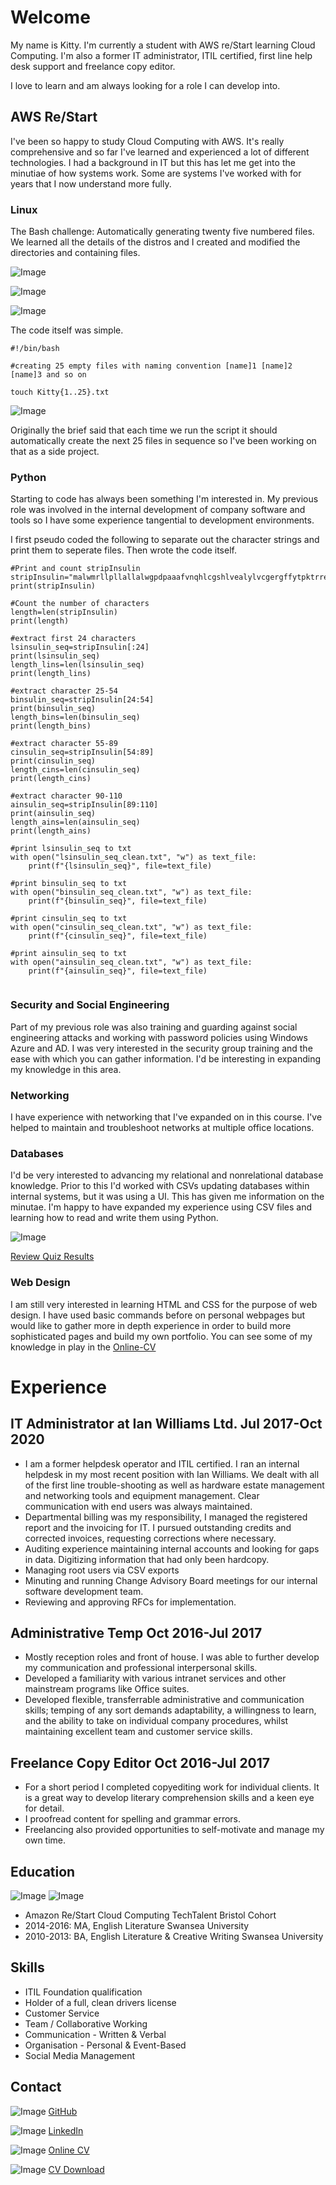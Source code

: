 # Welcome
My name is Kitty. I'm currently a student with AWS re/Start learning Cloud Computing. I'm also a former IT administrator, ITIL certified, first line help desk support and freelance copy editor.

I love to learn and am always looking for a role I can develop into.

## AWS Re/Start
I've been so happy to study Cloud Computing with AWS. It's really comprehensive and so far I've learned and experienced a lot of different technologies. I had a background in IT but this has let me get into the minutiae of how systems work. Some are systems I've worked with for years that I now understand more fully.

### Linux
The Bash challenge: Automatically generating twenty five numbered files. We learned all the details of the distros and I created and modified the directories and containing files.

![Image](https://raw.githubusercontent.com/Kit-tea/kit-tea.github.io/UpdatestoREADME/img/linux%200.png) 

![Image](https://raw.githubusercontent.com/Kit-tea/kit-tea.github.io/UpdatestoREADME/img/linux%201.png)

![Image](https://raw.githubusercontent.com/Kit-tea/kit-tea.github.io/UpdatestoREADME/img/linux%203.png)

The code itself was simple.

```
#!/bin/bash

#creating 25 empty files with naming convention [name]1 [name]2 [name]3 and so on

touch Kitty{1..25}.txt
```
![Image](https://raw.githubusercontent.com/Kit-tea/kit-tea.github.io/UpdatestoREADME/img/linux%204.png)

Originally the brief said that each time we run the script it should automatically create the next 25 files in sequence so I've been working on that as a side project.

### Python

Starting to code has always been something I'm interested in. My previous role was involved in the internal development of company software and tools so I have some experience tangential to development environments.

I first pseudo coded the following to separate out the character strings and print them to seperate files. Then wrote the code itself. 

```
#Print and count stripInsulin
stripInsulin="malwmrllpllallalwgpdpaaafvnqhlcgshlvealylvcgergffytpktrreaedlqvgqvelgggpgagslqplalegslqkrgiveqcctsicslyqlenycn"
print(stripInsulin)

#Count the number of characters
length=len(stripInsulin)
print(length)

#extract first 24 characters
lsinsulin_seq=stripInsulin[:24]
print(lsinsulin_seq)
length_lins=len(lsinsulin_seq)
print(length_lins)

#extract character 25-54
binsulin_seq=stripInsulin[24:54]
print(binsulin_seq)
length_bins=len(binsulin_seq)
print(length_bins)

#extract character 55-89
cinsulin_seq=stripInsulin[54:89]
print(cinsulin_seq)
length_cins=len(cinsulin_seq)
print(length_cins)

#extract character 90-110
ainsulin_seq=stripInsulin[89:110]
print(ainsulin_seq)
length_ains=len(ainsulin_seq)
print(length_ains)

#print lsinsulin_seq to txt
with open("lsinsulin_seq_clean.txt", "w") as text_file:
    print(f"{lsinsulin_seq}", file=text_file)
    
#print binsulin_seq to txt
with open("binsulin_seq_clean.txt", "w") as text_file:
    print(f"{binsulin_seq}", file=text_file)
    
#print cinsulin_seq to txt
with open("cinsulin_seq_clean.txt", "w") as text_file:
    print(f"{cinsulin_seq}", file=text_file)
    
#print ainsulin_seq to txt
with open("ainsulin_seq_clean.txt", "w") as text_file:
    print(f"{ainsulin_seq}", file=text_file)
    
```

### Security and Social Engineering

Part of my previous role was also training and guarding against social engineering attacks and working with password policies using Windows Azure and AD. I was very interested in the security group training and the ease with which you can gather information. I'd be interesting in expanding my knowledge in this area.

### Networking

I have experience with networking that I've expanded on in this course. I've helped to maintain and troubleshoot networks at multiple office locations. 

### Databases

I'd be very interested to advancing my relational and nonrelational database knowledge. Prior to this I'd worked with CSVs updating databases within internal systems, but it was using a UI. This has given me information on the minutae. I'm happy to have expanded my experience using CSV files and learning how to read and write them using Python.

![Image](https://raw.githubusercontent.com/Kit-tea/kit-tea.github.io/UpdatestoREADME/img/reading%20and%20writing%20CSV%20files.PNG)

[Review Quiz Results](https://realpython.com/quizzes/python-csv/results/?t=eyJjIjo3LCJuIjo3LCJxIjozNCwic2lnIjoid2FsYWpfKDY4OzZKK3hQJnZYM3Y-YGZPcXdeOXdiMX1YIUZWODxSeSIsInQiOjI5NywidiI6M30=)

### Web Design

I am still very interested in learning HTML and CSS for the purpose of web design. I have used basic commands before on personal webpages but would like to gather more in depth experience in order to build more sophisticated pages and build my own portfolio. You can see some of my knowledge in play in the [Online-CV](https://kit-tea.github.io/online-cv/)

# Experience

## IT Administrator at Ian Williams Ltd. Jul 2017-Oct 2020

- I am a former helpdesk operator and ITIL certified. I ran an internal helpdesk in my most recent position with Ian Williams. We dealt with all of the first line trouble-shooting as well as hardware estate management and networking tools and equipment management. Clear communication with end users was always maintained.
- Departmental billing was my responsibility, I managed the registered report and the invoicing for IT. I pursued outstanding credits and corrected invoices, requesting corrections where necessary.
-   Auditing experience maintaining internal accounts and looking for gaps in data. Digitizing information that had only been hardcopy.
-   Managing root users via CSV exports
-   Minuting and running Change Advisory Board meetings for our internal software development team. 
-   Reviewing and approving RFCs for implementation.

## Administrative Temp Oct 2016-Jul 2017

- Mostly reception roles and front of house. I was able to further develop my communication and professional interpersonal skills.
- Developed a familiarity with various intranet services and other mainstream programs like Office suites. 
- Developed flexible, transferrable administrative and communication skills; temping of any sort demands adaptability, a willingness to learn, and the ability to take on individual company procedures, whilst maintaining excellent team and customer service skills.

## Freelance Copy Editor Oct 2016-Jul 2017

- For a short period I completed copyediting work for individual clients. It is a great way to develop literary comprehension skills and a keen eye for detail.
- I proofread content for spelling and grammar errors.
- Freelancing also provided opportunities to self-motivate and manage my own time.

## Education

![Image](https://raw.githubusercontent.com/Kit-tea/kit-tea.github.io/UpdatestoREADME/img/swansea-university-2017.en.png) ![Image](https://raw.githubusercontent.com/Kit-tea/kit-tea.github.io/UpdatestoREADME/img/restart%20image.jpg)

- Amazon Re/Start Cloud Computing 			          		   TechTalent Bristol Cohort
- 2014-2016: MA, English Literature                      Swansea University
- 2010-2013: BA, English Literature & Creative Writing   Swansea University

## Skills

-	ITIL Foundation qualification
-	Holder of a full, clean drivers license 
-	Customer Service
-	Team / Collaborative Working 
-	Communication - Written & Verbal
-	Organisation - Personal & Event-Based
-	Social Media Management 

## Contact
![Image](https://raw.githubusercontent.com/Kit-tea/kit-tea.github.io/UpdatestoREADME/img/iconmonstr-github-1-48.png) [GitHub](https://github.com/Kit-tea)

![Image](https://raw.githubusercontent.com/Kit-tea/kit-tea.github.io/UpdatestoREADME/img/iconmonstr-linkedin-2-48.png) [LinkedIn](https://www.linkedin.com/in/kitty-nicholas-3290821b7/)

![Image](https://raw.githubusercontent.com/Kit-tea/kit-tea.github.io/UpdatestoREADME/img/iconmonstr-download-2-48.png) [Online CV](https://kit-tea.github.io/online-cv/)

![Image](https://raw.githubusercontent.com/Kit-tea/kit-tea.github.io/ead34605076404ea87e9932af8b6bba8f3a2f8bf/img/iconmonstr-cv-3-48.png) [CV Download](url)

